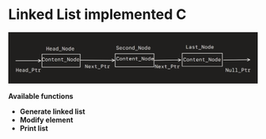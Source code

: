 # Linked List implemented C #
![Layout](LL.png)

**Available functions**
- **Generate linked list**
- **Modify element**
- **Print list**
